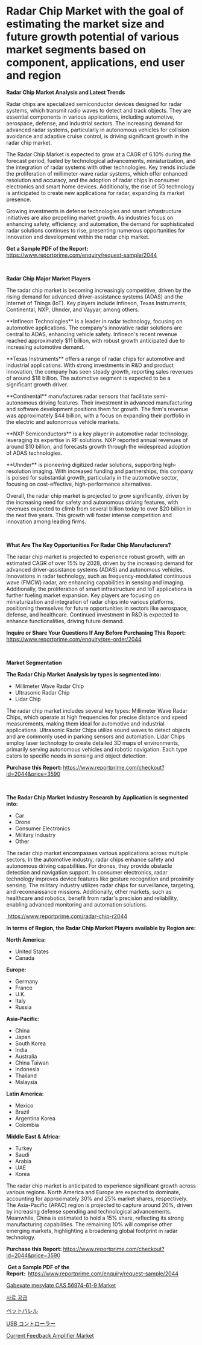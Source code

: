 <p><h1>Radar Chip Market with the goal of estimating the market size and future growth potential of various market segments based on component, applications, end user and region</h1></p><p><strong>Radar Chip Market Analysis and Latest Trends</strong></p>
<p><p>Radar chips are specialized semiconductor devices designed for radar systems, which transmit radio waves to detect and track objects. They are essential components in various applications, including automotive, aerospace, defense, and industrial sectors. The increasing demand for advanced radar systems, particularly in autonomous vehicles for collision avoidance and adaptive cruise control, is driving significant growth in the radar chip market.</p><p>The Radar Chip Market is expected to grow at a CAGR of 6.10% during the forecast period, fueled by technological advancements, miniaturization, and the integration of radar systems with other technologies. Key trends include the proliferation of millimeter-wave radar systems, which offer enhanced resolution and accuracy, and the adoption of radar chips in consumer electronics and smart home devices. Additionally, the rise of 5G technology is anticipated to create new applications for radar, expanding its market presence.</p><p>Growing investments in defense technologies and smart infrastructure initiatives are also propelling market growth. As industries focus on enhancing safety, efficiency, and automation, the demand for sophisticated radar solutions continues to rise, presenting numerous opportunities for innovation and development within the radar chip market.</p></p>
<p><strong>Get a Sample PDF of the Report:&nbsp;</strong> <a href="https://www.reportprime.com/enquiry/request-sample/2044">https://www.reportprime.com/enquiry/request-sample/2044</a></p>
<p>&nbsp;</p>
<p><strong>Radar Chip Major Market Players</strong></p>
<p><p>The radar chip market is becoming increasingly competitive, driven by the rising demand for advanced driver-assistance systems (ADAS) and the Internet of Things (IoT). Key players include Infineon, Texas Instruments, Continental, NXP, Uhnder, and Vayyar, among others.</p><p>**Infineon Technologies** is a leader in radar technology, focusing on automotive applications. The company's innovative radar solutions are central to ADAS, enhancing vehicle safety. Infineon's recent revenue reached approximately $11 billion, with robust growth anticipated due to increasing automotive demand.</p><p>**Texas Instruments** offers a range of radar chips for automotive and industrial applications. With strong investments in R&D and product innovation, the company has seen steady growth, reporting sales revenues of around $18 billion. The automotive segment is expected to be a significant growth driver.</p><p>**Continental** manufactures radar sensors that facilitate semi-autonomous driving features. Their investment in advanced manufacturing and software development positions them for growth. The firm's revenue was approximately $44 billion, with a focus on expanding their portfolio in the electric and autonomous vehicle markets.</p><p>**NXP Semiconductors** is a key player in automotive radar technology, leveraging its expertise in RF solutions. NXP reported annual revenues of around $10 billion, and forecasts growth through the widespread adoption of ADAS technologies.</p><p>**Uhnder** is pioneering digitized radar solutions, supporting high-resolution imaging. With increased funding and partnerships, this company is poised for substantial growth, particularly in the automotive sector, focusing on cost-effective, high-performance alternatives.</p><p>Overall, the radar chip market is projected to grow significantly, driven by the increasing need for safety and autonomous driving features, with revenues expected to climb from several billion today to over $20 billion in the next five years. This growth will foster intense competition and innovation among leading firms.</p></p>
<p>&nbsp;</p>
<p><strong>What Are The Key Opportunities For Radar Chip Manufacturers?</strong></p>
<p><p>The radar chip market is projected to experience robust growth, with an estimated CAGR of over 15% by 2028, driven by the increasing demand for advanced driver-assistance systems (ADAS) and autonomous vehicles. Innovations in radar technology, such as frequency-modulated continuous wave (FMCW) radar, are enhancing capabilities in sensing and imaging. Additionally, the proliferation of smart infrastructure and IoT applications is further fueling market expansion. Key players are focusing on miniaturization and integration of radar chips into various platforms, positioning themselves for future opportunities in sectors like aerospace, defense, and healthcare. Continued investment in R&D is expected to enhance functionalities, driving future demand.</p></p>
<p><strong>Inquire or Share Your Questions If Any Before Purchasing This Report:</strong> <a href="https://www.reportprime.com/enquiry/pre-order/2044">https://www.reportprime.com/enquiry/pre-order/2044</a></p>
<p>&nbsp;</p>
<p><strong>Market Segmentation</strong></p>
<p><strong>The Radar Chip Market Analysis by types is segmented into:</strong></p>
<p><ul><li>Millimeter Wave Radar Chip</li><li>Ultrasonic Radar Chip</li><li>Lidar Chip</li></ul></p>
<p><p>The radar chip market includes several key types: Millimeter Wave Radar Chips, which operate at high frequencies for precise distance and speed measurements, making them ideal for automotive and industrial applications. Ultrasonic Radar Chips utilize sound waves to detect objects and are commonly used in parking sensors and automation. Lidar Chips employ laser technology to create detailed 3D maps of environments, primarily serving autonomous vehicles and robotic navigation. Each type caters to specific needs in sensing and object detection.</p></p>
<p><strong>Purchase this Report:&nbsp;</strong><a href="https://www.reportprime.com/checkout?id=2044&price=3590">https://www.reportprime.com/checkout?id=2044&price=3590</a></p>
<p>&nbsp;</p>
<p><strong>The Radar Chip Market Industry Research by Application is segmented into:</strong></p>
<p><ul><li>Car</li><li>Drone</li><li>Consumer Electronics</li><li>Military Industry</li><li>Other</li></ul></p>
<p><p>The radar chip market encompasses various applications across multiple sectors. In the automotive industry, radar chips enhance safety and autonomous driving capabilities. For drones, they provide obstacle detection and navigation support. In consumer electronics, radar technology improves device features like gesture recognition and proximity sensing. The military industry utilizes radar chips for surveillance, targeting, and reconnaissance missions. Additionally, other markets, such as healthcare and robotics, benefit from radar's precision and reliability, enabling advanced monitoring and automation solutions.</p></p>
<p><a href="https://www.reportprime.com/radar-chip-r2044">&nbsp;https://www.reportprime.com/radar-chip-r2044</a></p>
<p><strong>In terms of Region, the Radar Chip Market Players available by Region are:</strong></p>
<p>
    <p> <strong> North America: </strong>
        <ul>
            <li>United States</li>
            <li>Canada</li>
        </ul>
        </p> 
    <p> <strong> Europe: </strong>
        <ul>
            <li>Germany</li>
            <li>France</li>
            <li>U.K.</li>
            <li>Italy</li>
            <li>Russia</li>
        </ul>
        </p> 
    <p> <strong> Asia-Pacific: </strong>
        <ul>
            <li>China</li>
            <li>Japan</li>
            <li>South Korea</li>
            <li>India</li>
            <li>Australia</li>
            <li>China Taiwan</li>
            <li>Indonesia</li>
            <li>Thailand</li>
            <li>Malaysia</li>
        </ul>
        </p> 
    <p> <strong> Latin America: </strong>
        <ul>
            <li>Mexico</li>
            <li>Brazil</li>
            <li>Argentina Korea</li>
            <li>Colombia</li>
        </ul>
        </p> 
    <p> <strong> Middle East & Africa: </strong>
        <ul>
            <li>Turkey</li>
            <li>Saudi</li>
            <li>Arabia</li>
            <li>UAE</li>
            <li>Korea</li>
        </ul>
    </p>
    </p>
<p><p>The radar chip market is anticipated to experience significant growth across various regions. North America and Europe are expected to dominate, accounting for approximately 30% and 25% market shares, respectively. The Asia-Pacific (APAC) region is projected to capture around 20%, driven by increasing defense spending and technological advancements. Meanwhile, China is estimated to hold a 15% share, reflecting its strong manufacturing capabilities. The remaining 10% will comprise other emerging markets, highlighting a broadening global footprint in radar technology.</p></p>
<p><strong>Purchase this Report: </strong><a href="https://www.reportprime.com/checkout?id=2044&price=3590">https://www.reportprime.com/checkout?id=2044&price=3590</a></p>
<p>&nbsp;<strong>Get a Sample PDF of the Report:&nbsp;&nbsp;</strong><a href="https://www.reportprime.com/enquiry/request-sample/2044">https://www.reportprime.com/enquiry/request-sample/2044</a></p>
<p><strong></strong></p>
<p><p><a href="https://issuu.com/reportprime-2/docs/gabexate-mesylate-cas-56974-61-9-ma_35e245c86bbc05">Gabexate mesylate CAS 56974-61-9 Market</a></p><p><a href="https://medium.com/@pwhkjukf5/%EA%B8%80%EB%A1%9C%EB%B2%8C-%EC%82%AC%EB%A3%8C-%EC%82%B0%EC%97%85-%EC%97%B0%EA%B5%AC-%EB%B3%B4%EA%B3%A0%EC%84%9C-%EA%B2%BD%EC%9F%81-%ED%99%98%EA%B2%BD-%EC%8B%9C%EC%9E%A5-%EA%B7%9C%EB%AA%A8-%EC%A7%80%EC%97%AD-%ED%98%84%ED%99%A9-%EB%B0%8F-%EC%A0%84%EB%A7%9D-%EC%98%88%EC%B8%A1-2024-2031-7d80a0748d3c">사료 공급</a></p><p><a href="https://medium.com/@vadkqfca47/2024%E5%B9%B4%E3%81%8B%E3%82%892031%E5%B9%B4%E3%81%BE%E3%81%A7%E3%81%AEpet%E3%83%90%E3%83%AC%E3%83%AB%E5%B8%82%E5%A0%B4%E3%81%AE%E6%A6%82%E8%A6%81-%E3%82%B0%E3%83%AD%E3%83%BC%E3%83%90%E3%83%AB%E5%B8%82%E5%A0%B4%E5%8B%95%E5%90%91%E3%81%A8%E5%B0%86%E6%9D%A5%E3%81%AE%E5%B1%95%E6%9C%9B-5da6eaf300f0">ペットバレル</a></p><p><a href="https://github.com/lababdou/Market-Research-Report-List-6/blob/main/69116802595.md">USB コントローラー</a></p><p><a href="https://www.linkedin.com/pulse/current-feedback-amplifier-market-industry-trends-forecast-8xyce?trackingId=LuoRV1CMTguGb80Ce77AmA%3D%3D">Current Feedback Amplifier Market</a></p></p>